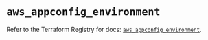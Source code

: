 # `aws_appconfig_environment`

Refer to the Terraform Registry for docs: [`aws_appconfig_environment`](https://registry.terraform.io/providers/hashicorp/aws/5.79.0/docs/resources/appconfig_environment).
